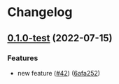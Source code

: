 # Changelog

## [0.1.0-test](https://github.com/open-feature/node-sdk-contrib/compare/open-telemetry-hook-v0.0.1-test...open-telemetry-hook-v0.1.0-test) (2022-07-15)


### Features

* new feature ([#42](https://github.com/open-feature/node-sdk-contrib/issues/42)) ([6afa252](https://github.com/open-feature/node-sdk-contrib/commit/6afa252a79c8cb70bd3635bc74d796b8d3b3d411))
